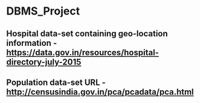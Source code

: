 # DBMS_Project

## Hospital data-set containing geo-location information - https://data.gov.in/resources/hospital-directory-july-2015

## Population data-set URL - http://censusindia.gov.in/pca/pcadata/pca.html